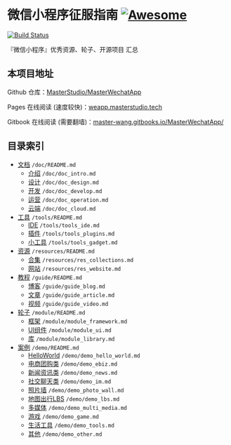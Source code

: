 # 微信小程序征服指南 [![Awesome](https://cdn.rawgit.com/MasterStudio/MasterCenter/master/badge.svg)](https://github.com/MasterStudio/MasterCenter) 
[![Build Status](https://travis-ci.org/MasterStudio/MasterWechatApp.svg?branch=master)](https://travis-ci.org/MasterStudio/MasterWechatApp)

『微信小程序』优秀资源、轮子、开源项目 汇总

## 本项目地址

Github 仓库：[MasterStudio/MasterWechatApp](https://github.com/MasterStudio/MasterWechatApp)

Pages 在线阅读 (速度较快)：[weapp.masterstudio.tech](http://weapp.masterstudio.tech/)

Gitbook 在线阅读 (需要翻墙)：[master-wang.gitbooks.io/MasterWechatApp/](https://master-wang.gitbooks.io/MasterWechatApp/)


## 目录索引

- [文档](doc/README.md)  `/doc/README.md`
  - [介绍](doc/doc_intro.md)  `/doc/doc_intro.md`
  - [设计](doc/doc_design.md) `/doc/doc_design.md`
  - [开发](doc/doc_develop.md)    `/doc/doc_develop.md`
  - [运营](doc/doc_operation.md)  `/doc/doc_operation.md`
  - [云端](doc/doc_cloud.md) `/doc/doc_cloud.md`
- [工具](tools/README.md) `/tools/README.md`
  - [IDE](tools/tools_ide.md)   `/tools/tools_ide.md`
  - [插件](tools/tools_plugins.md)  `/tools/tools_plugins.md`
  - [小工具](tools/tools_gadget.md)  `/tools/tools_gadget.md`
- [资源](resources/README.md)  `/resources/README.md`
  - [合集](resources/res_collections.md)  `/resources/res_collections.md`
  - [网站](resources/res_website.md)  `/resources/res_website.md`
- [教程](guide/README.md)  `/guide/README.md`
  - [博客](guide/guide_blog.md)  `/guide/guide_blog.md`
  - [文章](guide/guide_article.md)  `/guide/guide_article.md`
  - [视频](guide/guide_video.md)  `/guide/guide_video.md`
- [轮子](module/README.md)  `/module/README.md`
  - [框架](module/module_framework.md)  `/module/module_framework.md`
  - [UI组件](module/module_ui.md)  `/module/module_ui.md`
  - [库](module/module_library.md)  `/module/module_library.md`
- [案例](demo/README.md)  `/demo/README.md`
  - [HelloWorld](demo/demo_hello_world.md)   `/demo/demo_hello_world.md`
  - [电商团购类](demo/demo_ebiz.md)   `/demo/demo_ebiz.md`
  - [新闻资讯类](demo/demo_news.md)   `/demo/demo_news.md`
  - [社交聊天类](demo/demo_im.md)   `/demo/demo_im.md`
  - [照片墙](demo/demo_photo_wall.md)   `/demo/demo_photo_wall.md`
  - [地图出行LBS](demo/demo_lbs.md)   `/demo/demo_lbs.md`
  - [多媒体](demo/demo_multi_media.md)   `/demo/demo_multi_media.md`
  - [游戏](demo/demo_game.md)   `/demo/demo_game.md`
  - [生活工具](demo/demo_tools.md)   `/demo/demo_tools.md`
  - [其他](demo/demo_other.md)   `/demo/demo_other.md`

